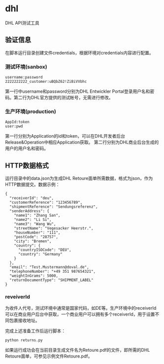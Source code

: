 # dhl
DHL API测试工具

## 验证信息
在脚本运行目录创建文件credentials，根据环境对credentials内容进行配置。
### 测试环境(sanbox)
```
username:password
2222222222_customer:uBQbZ62!ZiBiVVbhc
```

第一行中username和password分别为DHL Entwickler Portal登录用户名和密码。第二行为DHL官方提供的测试帐号，无需进行修改。  

### 生产环境(production)
```
AppId:token
user:pwd
```
第一行分别为Application的id和token，可以在DHL开发者后台Release&Operation中相应Application获取。
第二行分别为DHL商业后台生成的用户的用户名和密码。

## HTTP数据格式
运行目录中的data.json为生成DHL Retoure面单所需数据，格式为json，作为HTTP数据提交。数据示例：
```
{
  "receiverId": "deu",
  "customerReference": "123456789",
  "shipmentReference": "Sendungsreferenz",
  "senderAddress": {
    "name1": "Zhang San",
    "name2": "Li Si",
    "name3": "Wang Wu",
    "streetName": "Vegesacker Heerstr.",
    "houseNumber": "111",
    "postCode": "28757",
    "city": "Bremen",
    "country": {
      "countryISOCode": "DEU",
      "country": "Germany"
    }
  },
  "email": "Test.Mustermann@doval.de",
  "telephoneNumber": "+49 351 987654321",
  "weightInGrams": 5000,
  "returnDocumentType": "SHIPMENT_LABEL"
}
```
### reveiverId
为收件人代号，测试环境中通常是国家代码，如DE等。生产环境中的receiverId可以在商业用户后台中获取，一个商业用户可以拥有多个receiverId，用于设置不同包裹接收地址。

完成上述准备工作后运行脚本：
```
python returns.py
```
如果运行成功会在当前目录生成文件名为Retoure.pdf的文件，即所需的DHL Retoure面单，可参见示例文件Retoure.pdf。
